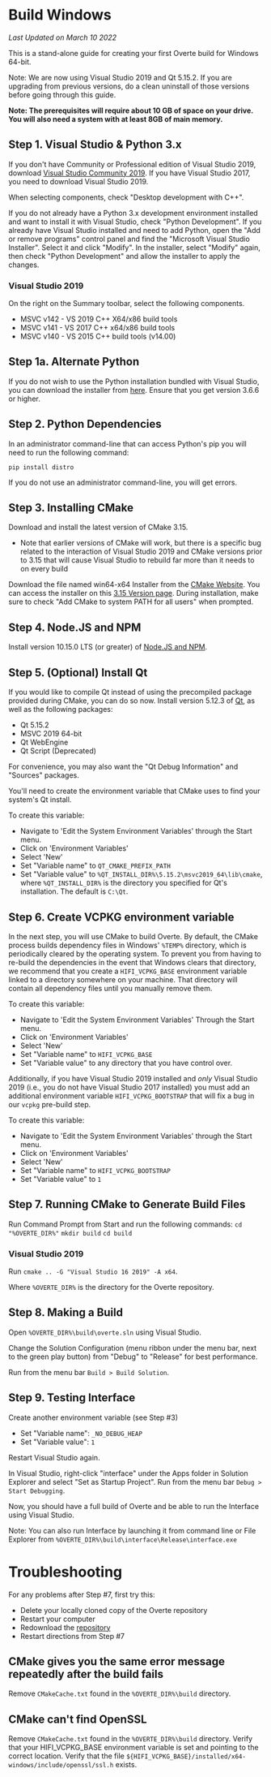 # Build Windows

*Last Updated on March 10 2022*

This is a stand-alone guide for creating your first Overte build for Windows 64-bit.

Note: We are now using Visual Studio 2019 and Qt 5.15.2.
If you are upgrading from previous versions, do a clean uninstall of those versions before going through this guide.

**Note: The prerequisites will require about 10 GB of space on your drive. You will also need a system with at least 8GB of main memory.**

## Step 1. Visual Studio & Python 3.x

If you don't have Community or Professional edition of Visual Studio 2019, download [Visual Studio Community 2019](https://visualstudio.microsoft.com/vs/). If you have Visual Studio 2017, you need to download Visual Studio 2019.

When selecting components, check "Desktop development with C++".

If you do not already have a Python 3.x development environment installed and want to install it with Visual Studio, check "Python Development". If you already have Visual Studio installed and need to add Python, open the "Add or remove programs" control panel and find the "Microsoft Visual Studio Installer". Select it and click "Modify". In the installer, select "Modify" again, then check "Python Development" and allow the installer to apply the changes.

### Visual Studio 2019

On the right on the Summary toolbar, select the following components.

* MSVC v142 - VS 2019 C++ X64/x86 build tools
* MSVC v141 - VS 2017 C++ x64/x86 build tools
* MSVC v140 - VS 2015 C++ build tools (v14.00)

## Step 1a. Alternate Python

If you do not wish to use the Python installation bundled with Visual Studio, you can download the installer from [here](https://www.python.org/downloads/). Ensure that you get version 3.6.6 or higher.

## Step 2. Python Dependencies

In an administrator command-line that can access Python's pip you will need to run the following command:

`pip install distro`

If you do not use an administrator command-line, you will get errors.

## Step 3. Installing CMake

Download and install the latest version of CMake 3.15.
 * Note that earlier versions of CMake will work, but there is a specific bug related to the interaction of Visual Studio 2019 and CMake versions prior to 3.15 that will cause Visual Studio to rebuild far more than it needs to on every build

Download the file named win64-x64 Installer from the [CMake Website](https://cmake.org/download/). You can access the installer on this [3.15 Version page](https://cmake.org/files/v3.15/). During installation, make sure to check "Add CMake to system PATH for all users" when prompted.

## Step 4. Node.JS and NPM

Install version 10.15.0 LTS (or greater) of [Node.JS and NPM](<https://nodejs.org/en/download/>).

## Step 5. (Optional) Install Qt

If you would like to compile Qt instead of using the precompiled package provided during CMake, you can do so now. Install version 5.12.3 of [Qt](<https://www.qt.io/download-open-source>), as well as the following packages:
* Qt 5.15.2
* MSVC 2019 64-bit
* Qt WebEngine
* Qt Script (Deprecated)

For convenience, you may also want the "Qt Debug Information" and "Sources" packages.

You'll need to create the environment variable that CMake uses to find your system's Qt install.

To create this variable:
* Navigate to 'Edit the System Environment Variables' through the Start menu.
* Click on 'Environment Variables'
* Select 'New'
* Set "Variable name" to `QT_CMAKE_PREFIX_PATH`
* Set "Variable value" to `%QT_INSTALL_DIR%\5.15.2\msvc2019_64\lib\cmake`, where `%QT_INSTALL_DIR%` is the directory you specified for Qt's installation. The default is `C:\Qt`.

## Step 6. Create VCPKG environment variable
In the next step, you will use CMake to build Overte. By default, the CMake process builds dependency files in Windows' `%TEMP%` directory, which is periodically cleared by the operating system. To prevent you from having to re-build the dependencies in the event that Windows clears that directory, we recommend that you create a `HIFI_VCPKG_BASE` environment variable linked to a directory somewhere on your machine. That directory will contain all dependency files until you manually remove them.

To create this variable:
* Navigate to 'Edit the System Environment Variables' Through the Start menu.
* Click on 'Environment Variables'
* Select 'New'
* Set "Variable name" to `HIFI_VCPKG_BASE`
* Set "Variable value" to any directory that you have control over.

Additionally, if you have Visual Studio 2019 installed and _only_ Visual Studio 2019 (i.e., you do not have Visual Studio 2017 installed) you must add an additional environment variable `HIFI_VCPKG_BOOTSTRAP` that will fix a bug in our `vcpkg` pre-build step.

To create this variable:
* Navigate to 'Edit the System Environment Variables' through the Start menu.
* Click on 'Environment Variables'
* Select 'New'
* Set "Variable name" to `HIFI_VCPKG_BOOTSTRAP`
* Set "Variable value" to `1`

## Step 7. Running CMake to Generate Build Files

Run Command Prompt from Start and run the following commands:
`cd "%OVERTE_DIR%"`
`mkdir build`
`cd build`

### Visual Studio 2019
Run `cmake .. -G "Visual Studio 16 2019" -A x64`.

Where `%OVERTE_DIR%` is the directory for the Overte repository.

## Step 8. Making a Build

Open `%OVERTE_DIR%\build\overte.sln` using Visual Studio.

Change the Solution Configuration (menu ribbon under the menu bar, next to the green play button) from "Debug" to "Release" for best performance.

Run from the menu bar `Build > Build Solution`.

## Step 9. Testing Interface

Create another environment variable (see Step #3)
* Set "Variable name": `_NO_DEBUG_HEAP`
* Set "Variable value": `1`

Restart Visual Studio again.

In Visual Studio, right-click "interface" under the Apps folder in Solution Explorer and select "Set as Startup Project". Run from the menu bar `Debug > Start Debugging`.

Now, you should have a full build of Overte and be able to run the Interface using Visual Studio.

Note: You can also run Interface by launching it from command line or File Explorer from `%OVERTE_DIR%\build\interface\Release\interface.exe`

# Troubleshooting

For any problems after Step #7, first try this:
* Delete your locally cloned copy of the Overte repository
* Restart your computer
* Redownload the [repository](https://github.com/overte.org/overte)
* Restart directions from Step #7

## CMake gives you the same error message repeatedly after the build fails

Remove `CMakeCache.txt` found in the `%OVERTE_DIR%\build` directory.

## CMake can't find OpenSSL

Remove `CMakeCache.txt` found in the `%OVERTE_DIR%\build` directory.  Verify that your HIFI_VCPKG_BASE environment variable is set and pointing to the correct location. Verify that the file `${HIFI_VCPKG_BASE}/installed/x64-windows/include/openssl/ssl.h` exists.
